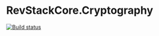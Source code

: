 # RevStackCore.Cryptography



[![Build status](https://ci.appveyor.com/api/projects/status/u4vj0dxsempaeq9d?svg=true)](https://ci.appveyor.com/project/tachyon1337/cryptography-70e3o)

